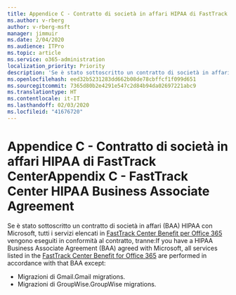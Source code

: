 ```yaml
---
title: Appendice C - Contratto di società in affari HIPAA di FastTrack Center
ms.author: v-rberg
author: v-rberg-msft
manager: jimmuir
ms.date: 2/04/2020
ms.audience: ITPro
ms.topic: article
ms.service: o365-administration
localization_priority: Priority
description: 'Se è stato sottoscritto un contratto di società in affari HIPAA con Microsoft per i servizi FastTrack, tutti i servizi elencati in FastTrack Center Benefit for Office 365 sono inclusi nel contratto, tranne:'
ms.openlocfilehash: eed32b5231283dd662b08de78cbffcf1f099d651
ms.sourcegitcommit: 7365d80b2e4291e547c2d84b94da02697221abc9
ms.translationtype: HT
ms.contentlocale: it-IT
ms.lasthandoff: 02/03/2020
ms.locfileid: "41676720"
---
```

# <a name="appendix-c---fasttrack-center-hipaa-business-associate-agreement"></a><span data-ttu-id="ba7d5-103">Appendice C - Contratto di società in affari HIPAA di FastTrack Center</span><span class="sxs-lookup"><span data-stu-id="ba7d5-103">Appendix C - FastTrack Center HIPAA Business Associate Agreement</span></span>

<span data-ttu-id="ba7d5-104">Se è stato sottoscritto un contratto di società in affari (BAA) HIPAA con Microsoft, tutti i servizi elencati in [FastTrack Center Benefit per Office 365](O365-fasttrack-benefit-for-office-365.md) vengono eseguiti in conformità al contratto, tranne:</span><span class="sxs-lookup"><span data-stu-id="ba7d5-104">If you have a HIPAA Business Associate Agreement (BAA) agreed with Microsoft, all services listed in the [FastTrack Center Benefit for Office 365](O365-fasttrack-benefit-for-office-365.md) are performed in accordance with that BAA except:</span></span> 
  
- <span data-ttu-id="ba7d5-105">Migrazioni di Gmail.</span><span class="sxs-lookup"><span data-stu-id="ba7d5-105">Gmail migrations.</span></span>   
- <span data-ttu-id="ba7d5-106">Migrazioni di GroupWise.</span><span class="sxs-lookup"><span data-stu-id="ba7d5-106">GroupWise migrations.</span></span>
    

